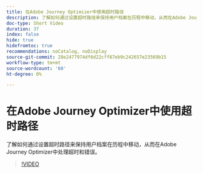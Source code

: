 ```yaml
---
title: 在Adobe Journey Optimizer中使用超时路径
description: 了解如何通过设置超时路径来保持用户档案在历程中移动，从而在Adobe Journey Optimizer中处理超时和错误。
doc-type: Short Video
duration: 37
index: false
hide: true
hidefromtoc: true
recommendations: noCatalog, noDisplay
source-git-commit: 28e2477974df6d22cff87eb9c242657e23569b15
workflow-type: tm+mt
source-wordcount: '60'
ht-degree: 0%

---
```



# 在Adobe Journey Optimizer中使用超时路径

了解如何通过设置超时路径来保持用户档案在历程中移动，从而在Adobe Journey Optimizer中处理超时和错误。

<!-- 62_S522_3442522_36_using-timeout-paths-in-adobe-journey-optimizer -->
>[!VIDEO](https://video.tv.adobe.com/v/3458213/?learn=on&enablevpops=true)
